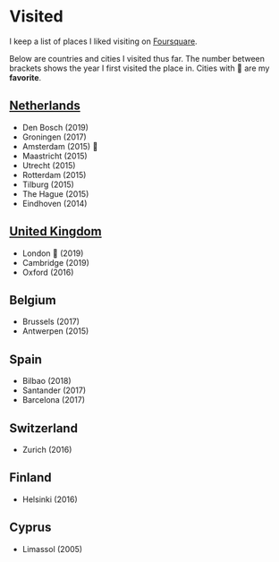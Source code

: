 # Visited

I keep a list of places I liked visiting on [Foursquare](https://foursquare.com/user/458393289).

Below are countries and cities I visited thus far. The number between brackets shows the year I first visited the place in. Cities with 🌟 are my **favorite**.

## [Netherlands](netherlands.md)

- Den Bosch (2019)
- Groningen (2017)
- Amsterdam (2015) 🌟
- Maastricht (2015)
- Utrecht (2015)
- Rotterdam (2015)
- Tilburg (2015)
- The Hague (2015)
- Eindhoven (2014)

## [United Kingdom](united-kingdom.md)

- London 🌟 (2019)
- Cambridge (2019)
- Oxford (2016)

## Belgium

- Brussels (2017)
- Antwerpen (2015)

## Spain

- Bilbao (2018)
- Santander (2017)
- Barcelona (2017)

## Switzerland

- Zurich (2016)

## Finland

- Helsinki (2016)

## Cyprus

- Limassol (2005)
